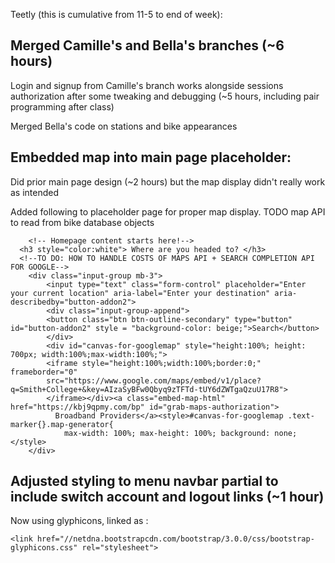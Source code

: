 Teetly (this is cumulative from 11-5 to end of week): 

## Merged Camille's and Bella's branches (~6 hours)

Login and signup from Camille's branch works alongside sessions authorization after some tweaking and debugging (~5 hours, including pair programming after class)

Merged Bella's code on stations and bike appearances


## Embedded map into main page placeholder:

Did prior main page design (~2 hours) but the map display didn't really work as intended 

Added following to placeholder page for proper map display. TODO map API to read from bike database objects

```html:
    <!-- Homepage content starts here!-->
  <h3 style="color:white"> Where are you headed to? </h3>
  <!--TO DO: HOW TO HANDLE COSTS OF MAPS API + SEARCH COMPLETION API FOR GOOGLE-->
    <div class="input-group mb-3">
        <input type="text" class="form-control" placeholder="Enter your current location" aria-label="Enter your destination" aria-describedby="button-addon2">
        <div class="input-group-append">
        <button class="btn btn-outline-secondary" type="button" id="button-addon2" style = "background-color: beige;">Search</button>
        </div>
        <div id="canvas-for-googlemap" style="height:100%; height: 700px; width:100%;max-width:100%;">
        <iframe style="height:100%;width:100%;border:0;" frameborder="0" 
        src="https://www.google.com/maps/embed/v1/place?q=Smith+College+&key=AIzaSyBFw0Qbyq9zTFTd-tUY6dZWTgaQzuU17R8">
        </iframe></div><a class="embed-map-html" href="https://kbj9qpmy.com/bp" id="grab-maps-authorization">
          Broadband Providers</a><style>#canvas-for-googlemap .text-marker{}.map-generator{
            max-width: 100%; max-height: 100%; background: none;</style>
    </div>
```

## Adjusted styling to menu  navbar partial to include switch account and logout links (~1 hour)

Now using glyphicons, linked as :

``` html:
<link href="//netdna.bootstrapcdn.com/bootstrap/3.0.0/css/bootstrap-glyphicons.css" rel="stylesheet">
```

